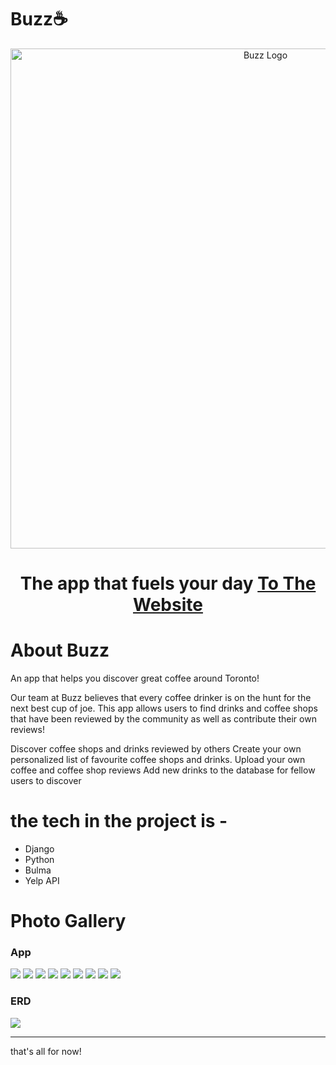 # Buzz☕

<p align="center">
  <a href="https://github.com/Ckrcok/buzz">
    <img alt="Buzz Logo" src="https://i.imgur.com/WgzL52g.png" width="800"/>
  </a>
</p>
<h1 align ="center">
The app that fuels your day
<a href="https://github.com/Ckrcok/buzz">To The Website</a>
</h1>
        
# About Buzz

An app that helps you discover great coffee around Toronto!

Our team at Buzz believes that every coffee drinker is on the hunt for the next best cup of joe. This app allows users to find drinks and coffee shops that have been reviewed by the community as well as contribute their own reviews!



Discover coffee shops and drinks reviewed by others 
Create your own personalized list of favourite coffee shops and drinks.
Upload your own coffee and coffee shop reviews
Add new drinks to the database for fellow users to discover





# the tech in the project is -
<ul>
<li>Django
<li>Python
<li>Bulma
<li>Yelp API
</ul>



# Photo Gallery 
### App

 
  [![](https://i.imgur.com/wlFvnhh.png)](#)
  [![](https://i.imgur.com/5S27RTQ.png)](#)
  [![](https://i.imgur.com/xehsYdK.png)](#)
  [![](https://i.imgur.com/Z0WOEir.png)](#)
  [![](https://i.imgur.com/pdGuQt0.png)](#)
  [![](https://i.imgur.com/k4WYReM.png)](#)
  [![](https://i.imgur.com/JvYJcUe.png)](#)
  [![](https://i.imgur.com/tEaZKx6.png)](#)
  [![](https://i.imgur.com/W5DtzvX.png)](#)




### ERD
[![](https://i.imgur.com/UTb19kK.png)](#)

<hr>

that's all for now!
